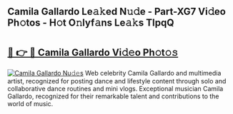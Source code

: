 ## Camila Gallardo Le𝚊𝚔ed N𝚞𝚍e - Part-XG7 Vi𝚍eo Ph𝚘tos - H𝚘t O𝚗lyf𝚊ns Le𝚊𝚔s TIpqQ

# <h2><a href="http://hf1y3sm.feru.top/?c=Camila+Gallardo">🔗 👉 🔴 Camila Gallardo Vi𝚍𝚎o Ph𝚘t𝚘𝚜</a></h2>

[![Camila Gallardo Nu𝚍𝚎s](https://i.imgur.com/0TWrTi3.gif)](http://hf1y3sm.feru.top/?c=Camila+Gallardo)
Web celebrity Camila Gallardo and multimedia artist, recognized for posting dance and lifestyle content through solo and collaborative dance routines and mini vlogs. Exceptional musician Camila Gallardo, recognized for their remarkable talent and contributions to the world of music. 
